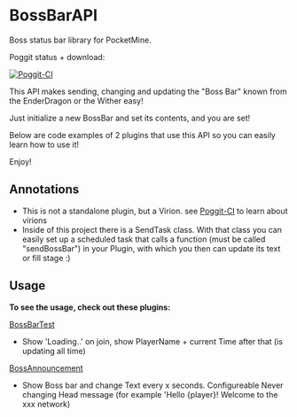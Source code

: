 # BossBarAPI
Boss status bar library for PocketMine. 

Poggit status + download:

[![Poggit-CI](https://poggit.pmmp.io/ci.badge/thebigsmileXD/BossBarAPI/BossBarAPI)](https://poggit.pmmp.io/ci/thebigsmileXD/BossBarAPI/BossBarAPI)

This API makes sending, changing and updating the "Boss Bar" known from the EnderDragon or the Wither easy!

Just initialize a new BossBar and set its contents, and you are set!

Below are code examples of 2 plugins that use this API so you can easily learn how to use it!

Enjoy!

## Annotations
- This is not a standalone plugin, but a Virion. see [Poggit-CI](https://poggit.pmmp.io) to learn about virions
- Inside of this project there is a SendTask class. With that class you can easily set up a scheduled task that calls a function (must be called "sendBossBar") in your Plugin, with which you then can update its text or fill stage :) 

## Usage
**To see the usage, check out these plugins:**

[BossBarTest](https://github.com/thebigsmileXD/BossBarTest)
- Show 'Loading..' on join, show PlayerName + current Time after that (is updating all time)

[BossAnnouncement](https://github.com/thebigsmileXD/BossAnnouncement)
- Show Boss bar and change Text every x seconds. Configureable Never changing Head message (for example 'Hello {player}! Welcome to the xxx network)

